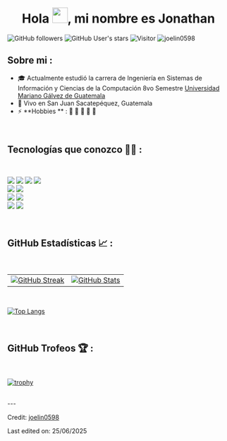 
<h1 align="center">Hola <img src="https://media.giphy.com/media/hvRJCLFzcasrR4ia7z/giphy.gif" width="35">, mi nombre es Jonathan</h1>

![GitHub followers](https://img.shields.io/github/followers/joelin0598?style=social) ![GitHub User's stars](https://img.shields.io/github/stars/joelin0598?style=social) ![Visitor](https://visitor-badge.laobi.icu/badge?page_id=joelin0598.repoName) <img src="https://komarev.com/ghpvc/?username=joelin0598" alt="joelin0598" />

## Sobre mi :

- 🎓 Actualmente estudió la carrera de Ingeniería en Sistemas de Información y Ciencias de la Computación 8vo Semestre [Universidad Mariano Gálvez de Guatemala](https://umg.edu.gt/ingenieria/sistemas)
- 🏡 Vivo en San Juan Sacatepéquez, Guatemala
- ⚡ **Hobbies ** : 🍕 🏉 🏏 🎥 🚞

<br>

## Tecnologías que conozco 🧑‍💻 :

<br>

<img src="https://img.icons8.com/?size=100&id=20909&format=png&color=000000"/> <img src="https://img.icons8.com/?size=100&id=21278&format=png&color=000000"/> <img src="https://img.icons8.com/?size=100&id=wpZmKzk11AzJ&format=png&color=000000"/> <img src="https://img.icons8.com/?size=100&id=asWSSTBrDlTW&format=png&color=000000"/>
<br>
<img src="https://img.icons8.com/?size=100&id=Pd2x9GWu9ovX&format=png&color=000000"/> <img src="https://img.icons8.com/?size=100&id=90519&format=png&color=000000"/>
<br>
<img src="https://img.icons8.com/?size=100&id=38561&format=png&color=000000"/> <img src="https://img.icons8.com/?size=100&id=39913&format=png&color=000000"/>
<br>
<img src="https://img.icons8.com/?size=100&id=fG5Tnj4ARIoI&format=png&color=000000"> <img src="https://img.icons8.com/?size=100&id=20906&format=png&color=000000">


<br>

## GitHub Estadísticas 📈 :

<br>

<table>
  <tr>
    <td>
      <a href="https://git.io/streak-stats">
        <img src="https://github-readme-streak-stats.herokuapp.com?user=joelin0598&theme=guatemala&date_format=M%20j%5B%2C%20Y%5D" alt="GitHub Streak"/>
      </a>
    </td>
    <td>
      <a href="https://github.com/joelin0598/github-readme-stats">
        <img src="https://github-readme-stats.vercel.app/api?username=joelin0598&theme=guatemala" alt="GitHub Stats"/>
      </a>
    </td>
  </tr>
</table>

<br>

[![Top Langs](https://github-readme-stats.vercel.app/api/top-langs/?username=joelin0598&theme=guatemala&hide=lex)](https://github.com/joelin0598/github-readme-stats)


<br>

## GitHub Trofeos 🏆 :

<br>

[![trophy](https://github-profile-trophy.vercel.app/?username=joelin0598)](https://github.com/joelin0598/github-profile-trophy)

<br>
---

Credit: [joelin0598](https://github.com/joelin0598)

Last edited on: 25/06/2025
